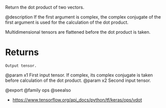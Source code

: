 Return the dot product of two vectors.

@description
If the first argument is complex, the complex conjugate of the first
argument is used for the calculation of the dot product.

Multidimensional tensors are flattened before the dot product is taken.

# Returns
    Output tensor.

@param x1 First input tensor. If complex, its complex conjugate is taken
    before calculation of the dot product.
@param x2 Second input tensor.

@export
@family ops
@seealso
+ <https://www.tensorflow.org/api_docs/python/tf/keras/ops/vdot>

